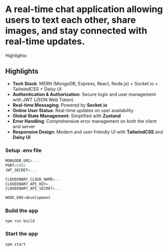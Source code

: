 # A real-time chat application allowing users to text each other, share images, and stay connected with real-time updates.




Highlights:
## Highlights

- **Tech Stack**: MERN (MongoDB, Express, React, Node.js) + Socket.io + TailwindCSS + Daisy UI
- **Authentication & Authorization**: Secure login and user management with JWT (JSON Web Token)
- **Real-time Messaging**: Powered by **Socket.io**
- **Online User Status**: Real-time updates on user availability
- **Global State Management**: Simplified with **Zustand**
- **Error Handling**: Comprehensive error management on both the client and server
- **Responsive Design**: Modern and user-friendly UI with **TailwindCSS** and **Daisy UI**



### Setup .env file

```js
MONGODB_URI=...
PORT=5001
JWT_SECRET=...

CLOUDINARY_CLOUD_NAME=...
CLOUDINARY_API_KEY=...
CLOUDINARY_API_SECRET=...

NODE_ENV=development
```

### Build the app

```shell
npm run build
```

### Start the app

```shell
npm start
```
